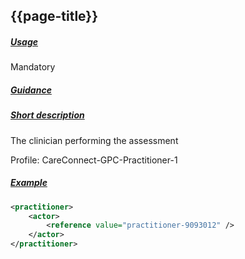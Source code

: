## {{page-title}}

<h5><ins>Usage</ins></h5>

<span class="mro-circle mandatory" title="Mandatory"></span> Mandatory


<h5><ins>Guidance</ins></h5>

<h5><ins>Short description</ins></h5>

The clinician performing the assessment


Profile: CareConnect-GPC-Practitioner-1

<h5><ins>Example</ins></h5>

```xml
<practitioner>
    <actor>
        <reference value="practitioner-9093012" />
    </actor>
</practitioner>